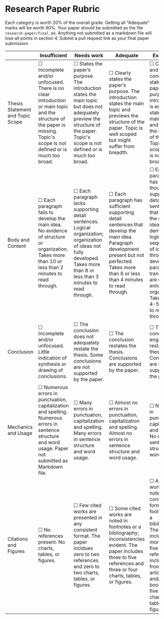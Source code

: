 # Research Paper Rubric

Each category is worth 20% of the overall grade.  Getting all "Adequate" marks will be worth 90%.
Your paper should be submitted as the file `research-paper/final.md`.  Anything not submitted as a markdown file will lose all points in section 4.  Submit a pull request link as your final paper submission.

||Insufficient|Needs work|Adequate|Exemplary|
|---|---|---|---|---|
|Thesis Statement and Topic Scope |☐ Incomplete and/or unfocused. There is no clear introduction or main topic and the structure of the paper is missing. Topic's scope is not defined or is much too broad.|☐ States the paper’s purpose. The introduction states the main topic but does not adequately preview the structure of the paper. Topic's scope is not defined or is much too broad.|☐ Clearly states the paper’s purpose. The introduction states the main topic and previews the structure of the paper. Topic is well scoped but might suffer from breadth.|☐ Clearly and concisely states the paper’s purpose.   The introduction is engaging, states the main topic and previews the structure of the paper. Topic is well scoped and is not too broad.|
|Body and Content|☐  Each paragraph fails to develop the main idea.  No evidence of structure or organization. Takes more than 10 or less than 2 minutes to read through.|☐  Each paragraph lacks supporting detail sentences.  Logical organization; organization of ideas not fully developed. Takes more than 8 or less than 3 minutes to read through.|☐  Each paragraph has sufficient supporting detail sentences that develop the main idea.  Paragraph development present but not perfected. Takes more than 6 or less than 4 minutes to read through.|☐  Each paragraph has thoughtful supporting detail sentences that develop the main idea.  Writer demonstrates logical sequencing of ideas through well-developed paragraphs; transitions are used to enhance organization. Takes about 4-5 minutes to read through.|
|Conclusion|☐  Incomplete and/or unfocused. Little indication of synthesis or drawing of conclusions.|☐  The conclusion does not adequately restate the thesis. Some conclusions are not supported by the paper.|☐  The conclusion restates the thesis. Conclusions are supported by the paper.|☐  The conclusion is engaging and restates the thesis.  Conclusions are strongly supported by the paper.|
|Mechanics and Usage|☐  Numerous errors in punctuation, capitalization and spelling. Numerous errors in sentence structure and word usage. Paper not submitted as Markdown file.|☐  Many errors in punctuation, capitalization and spelling. Many errors in sentence structure and word usage.|☐  Almost no errors in punctuation, capitalization and spelling. Almost no errors in sentence structure and word usage.|☐  No errors in punctuation, capitalization and spelling. No errors in sentence structure and word usage.|
|Citations and Figures|☐  No references present. No charts, tables, or figures.|☐  Few cited works are presented in any consistent format. The paper incldues zero to two references and zero to two charts, tables, or figures.|☐  Some cited works are noted in footnotes or a bibilography; inconsistencies evident. The paper includes three to five references and three or four charts, tables, or figures.|☐  All cited works are noted in a consistent format in footnotes or a bibilography.  The paper includes more than five references, including two from journal articles and/or books, and five or more charts, tables, or figures.|
